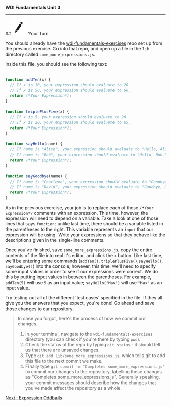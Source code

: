 **WDI Fundamentals Unit 3**

---

##![Your Turn](../assets/exercise.png) Your Turn
<br>


You should already have the [wdi-fundamentals-exercises](./ch3-exercises) repo set up from the previous exercise. Go into that repo, and open up a file in the `lib` directory called `some_more_expressions.js`.

Inside this file, you should see the following text:

```javascript

function addTen(x) {
  // If x is 10, your expression should evaluate to 20.
  // If x is 50, your expression should evaluate to 60.
  return /*Your Expression*/;
}

function triplePlusFive(x) {
  // If x is 5, your expression should evaluate to 20.
  // If x is 20, your expression should evaluate to 65.
  return /*Your Expression*/;
}

function sayHello(name) {
  // If name is "Alice", your expression should evaluate to "Hello, Alice."
  // If name is "Bob", your expression should evaluate to "Hello, Bob."
  return /*Your Expression*/;
}

function sayGoodbye(name) {
  // If name is "Charlene", your expression should evaluate to "Goodbye, Charlene."
  // If name is "David", your expression should evaluate to "Goodbye, David."
  return /*Your Expression*/;
}

```

As in the previous exercise, your job is to replace each of those `/*Your Expression*/` comments with an expression. This time, however, the expression will need to depend on a variable. Take a look at one of those lines that says `function`; unlike last time, there should be a variable listed in the parentheses to the right. This variable represents an `input` that our expression will be using. Write your expressions so that they behave like the descriptions given in the single-line comments.

Once you've finished, save `some_more_expressions.js`, copy the entire contents of the file into repl.it's editor, and click the `>` button. Like last time, we'll be entering some commands (`addTen()`, `triplePlusFive()`,`sayHello()`, `sayGoodbye()`) into the console; however, this time, we'll need to specify some input values in order to see if our expressions were correct. We do this by putting input values in between the parentheses. For example, `addTen(5)` will use `5` as an input value; `sayHello("Max")` will use `"Max"` as an input value.

Try testing out all of the different 'test cases' specified in the file. If they all give you the answers that you expect, you're done! Go ahead and save those changes to our repository.

> In case you forgot, here's the process of how we commit our changes.
> 1. In your terminal, navigate to the `wdi-fundamentals-exercises` directory (you can check if you're there by typing `pwd`).
> 2. Check the status of the repo by typing `git status` - it should tell us that there are unsaved changes.
> 3. Type `git add lib/some_more_expressions.js`, which tells git to add this file to the next commit we make.
> 4. Finally type `git commit -m "Completes some_more_expressions.js"` to commit our changes to the repository, labelling these changes as "Completes some_more_expressions.js". Generally speaking, your commit messages should describe how the changes that you've made affect the repository as a whole.

[Next : Expression Oddballs](08_lesson.md)
